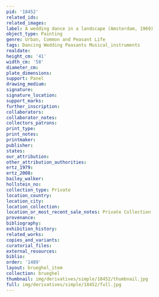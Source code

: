```yaml
---
pid: '18452'
related_ids: 
related_images: 
label: A wedding dance in a landscape (Amsterdam, 1969)
object_type: Painting
genre: Urban, Common and Peasant Life
tags: Dancing Wedding Peasants Musical_instruments
realdate: 
height_cm: '41'
width_cm: '58'
diameter_cm: 
plate_dimensions: 
support: Panel
drawing_medium: 
signature: 
signature_location: 
support_marks: 
further_inscription: 
collaborators: 
collaborator_notes: 
collectors_patrons: 
print_type: 
print_notes: 
printmaker: 
publisher: 
states: 
our_attribution: 
other_attribution_authorities: 
ertz_1979: 
ertz_2008: 
bailey_walker: 
hollstein_no: 
collection_type: Private
location_country: 
location_city: 
location_collection: 
location_or_most_recent_sale_notes: Private Collection
provenance: 
bibliography: 
exhibition_history: 
related_works: 
copies_and_variants: 
curatorial_files: 
external_resources: 
biblio: 
order: '1489'
layout: brueghel_item
collection: brueghel
thumbnail: img/derivatives/simple/18452/thumbnail.jpg
full: img/derivatives/simple/18452/full.jpg
---
```

